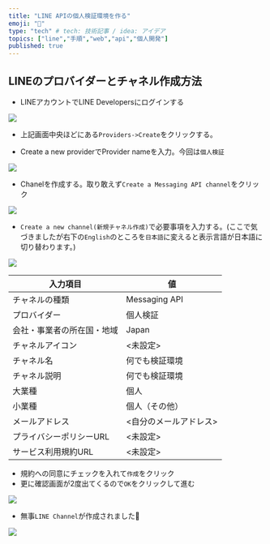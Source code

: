 ```yaml
---
title: "LINE APIの個人検証環境を作る"
emoji: "🦁"
type: "tech" # tech: 技術記事 / idea: アイデア
topics: ["line","手順","web","api","個人開発"]
published: true
---
```


## LINEのプロバイダーとチャネル作成方法
- LINEアカウントでLINE Developersにログインする

![](https://storage.googleapis.com/zenn-user-upload/1776da3af52a-20220304.png)

- 上記画面中央ほどにある`Providers->Create`をクリックする。

- Create a new providerでProvider nameを入力。今回は`個人検証`

![](https://storage.googleapis.com/zenn-user-upload/53e581d344c1-20220304.png)

- Chanelを作成する。取り敢えず`Create a Messaging API channel`をクリック

![](https://storage.googleapis.com/zenn-user-upload/0f4f44b3172a-20220304.png)

- `Create a new channel(新規チャネル作成)`で必要事項を入力する。(ここで気づきましたが右下の`English`のところを`日本語`に変えると表示言語が日本語に切り替わります。)

![](https://storage.googleapis.com/zenn-user-upload/a2763ca4dece-20220304.png)

| 入力項目                   | 値                     |
| -------------------------- | ---------------------- |
| チャネルの種類             | Messaging API          |
| プロバイダー               | 個人検証               |
| 会社・事業者の所在国・地域 | Japan                  |
| チャネルアイコン           | <未設定>               |
| チャネル名                 | 何でも検証環境         |
| チャネル説明               | 何でも検証環境         |
| 大業種                     | 個人                   |
| 小業種                     | 個人（その他）         |
| メールアドレス             | <自分のメールアドレス> |
| プライバシーポリシーURL    | <未設定>               |
| サービス利用規約URL        | <未設定>               |

- 規約への同意にチェックを入れて`作成`をクリック
- 更に確認画面が2度出てくるので`OK`をクリックして進む

![](https://storage.googleapis.com/zenn-user-upload/e032d5ab03b2-20220304.png)

- 無事`LINE Channel`が作成されました🎉

![](https://storage.googleapis.com/zenn-user-upload/c860ecdd56cd-20220304.png)

